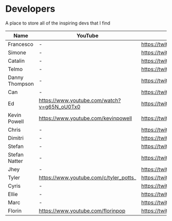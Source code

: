 # Developers
A place to store all of the inspiring devs that I find

Name | YouTube | Twitter | Github | Website
------------ | ------------- | ------------- | ------------- | -------------
Francesco | - | https://twitter.com/FrancescoCiull4 | https://github.com/FrancescoXX | http://www.francescociulla.com/#/
Simone | - | https://twitter.com/Duiker101 | https://github.com/duiker101 | https://duiker101.net/
Catalin | - | https://twitter.com/catalinmpit | https://github.com/catalinpit | https://catalins.tech/
Telmo | - | https://twitter.com/telmo | - | - |
Danny Thompson | - | https://twitter.com/DThompsonDev | - | 
Can | - | https://twitter.com/urlDev | https://github.com/urlDev | https://www.can-ural.com/ |
Ed | https://www.youtube.com/watch?v=g65N_oU0Tx0 | https://twitter.com/developedbyed | - | https://developedbyed.com/
Kevin Powell | https://www.youtube.com/kevinpowell | https://twitter.com/KevinJPowell | https://github.com/kevin-powell | https://www.kevinpowell.co/
Chris | - | https://twitter.com/chrisdixon161 | - | https://chrisdixon.io/
Dimitri | - | https://twitter.com/DivDev_ | https://github.com/d-ivashchuk | https://www.divdev.io/
Stefan | - | https://twitter.com/stefancod3 | - | http://www.stefancodes.com/
Stefan Natter | - | https://twitter.com/natterstefan | - | https://natterstefan.me/
Jhey | - | https://twitter.com/@jh3yy | https://github.com/jh3y | https://jhey.dev/
Tyler | https://www.youtube.com/c/tyler_potts_ | https://twitter.com/Tyler_Potts_ | - | https://tylerpotts.co.uk/
Cyris | - | https://twitter.com/sudo_overflow | https://github.com/CyrisXD | https://cyris.io/ 
Ellie | - | https://twitter.com/ellie_html | - | - | 
Marc | - | https://twitter.com/_marcba_ | | https://marc.dev/ | https://github.com/themarcba
Florin | https://www.youtube.com/florinpop | https://twitter.com/florinpop1705 | https://github.com/florinpop17 | https://www.florin-pop.com/
